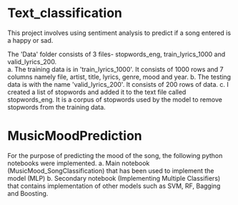 # Text_classification
This project involves using sentiment analysis to predict if a song entered is a happy or sad. 

The 'Data' folder consists of 3 files- stopwords_eng, train_lyrics_1000 and valid_lyrics_200.</br>
a. The training data is in 'train_lyrics_1000'. It consists of 1000 rows and 7 columns namely file, artist, title, lyrics, genre, mood and year. 
b. The testing data is  with the name 'valid_lyrics_200'. It consists of 200 rows of data.
c. I created a list of stopwords and added it to the text file called stopwords_eng. It is a corpus of stopwords used by the model to remove stopwords from the training data.

# MusicMoodPrediction
For the purpose of predicting the mood of the song, the following python notebooks were implemented.
a. Main notebook (MusicMood_SongClassification) that has been used to implement the model (MLP)
b. Secondary notebook (Implementing Multiple Classifiers) that contains implementation of other models such as SVM, RF, Bagging and Boosting.
